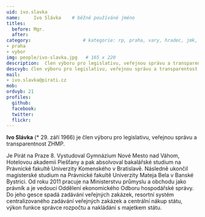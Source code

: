 ```yaml
---
uid: ivo.slavka
name:     Ivo Slávka  	# běžně používáné jméno
titles:
  before: Mgr. 
  after:
category:                 	# kategorie: rp, praha, vary, hradec, jmk, senat
- praha
- vybor
img: people/ivo-slavka.jpg   # 165 x 220
description:  člen výboru pro legislativu, veřejnou správu a transparentnost ZHMP    	# kratký popis, max 160 znaků
descvyb: člen výboru pro legislativu, veřejnou správu a transparentost ZHMP
mail:
- ivo.slavka@pirati.cz
mob:
ordvyb: 21
profiles:
  github:       
  facebook:    
  twitter: 		  
  flickr:		  
---
```


**Ivo Slávka** (* 29. září 1966) je člen výboru pro legislativu, veřejnou správu a transparentnost ZHMP. 

Je Pirát na Praze 8. Vystudoval Gymnázium Nové Mesto nad Váhom, Hotelovou akademii Piešťany a pak absolvoval bakalářské studium na Právnické fakultě Univerzity Komenského v Bratislavě. Následně ukončil magisterské studium na Právnické fakultě Univerzity Mateja Bela v Banské Bystrici. Od roku 2011 pracuje na Ministerstvu průmyslu a obchodu jako právník a je vedoucí Oddělení ekonomického Odboru hospodářské správy. Do jeho gesce spadá zadávání veřejných zakázek, resortní systém centralizovaného zadávání veřejných zakázek a centrální nákup státu, výkon funkce správce rozpočtu a nakládání s majetkem státu.
